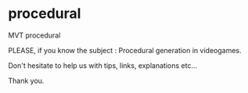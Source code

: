 # procedural
MVT procedural

PLEASE, if you know the subject  : Procedural generation in videogames.

Don't hesitate to help us with tips, links, explanations etc...

Thank you.
